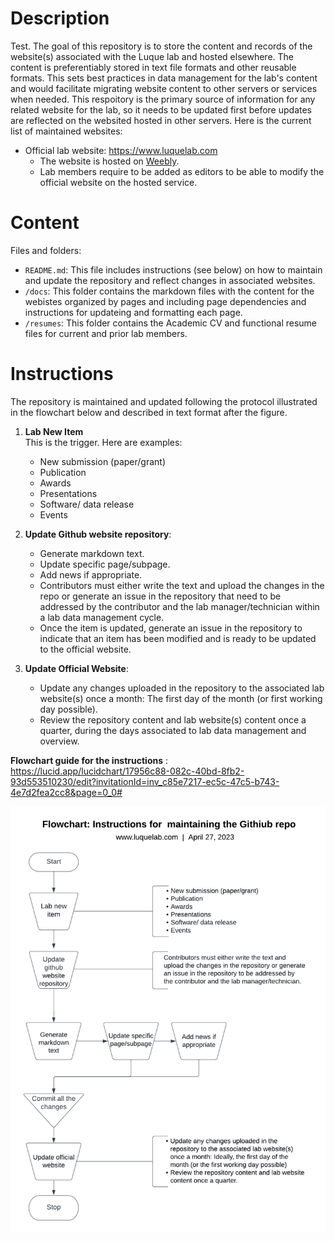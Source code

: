 # Description
Test. The goal of this repository is to store the content and records of the website(s) associated with the Luque lab and hosted elsewhere. The content is preferentiably stored in text file formats and other reusable formats. This sets best practices in data management for the lab's content and would facilitate migrating website content to other servers or services when needed. This respoitory is the primary source of information for any related website for the lab, so it needs to be updated first before updates are reflected on the websited hosted in other servers. Here is the current list of maintained websites:
+ Official lab website: <https://www.luquelab.com>
   + The website is hosted on [Weebly](https://www.weebly.com).
   + Lab members require to be added as editors to be able to modify the official website on the hosted service.

# Content
Files and folders:
+ `README.md`: This file includes instructions (see below) on how to maintain and update the repository and reflect changes in associated websites.
+ `/docs`: This folder contains the markdown files with the content for the webistes organized by pages and including page dependencies and instructions for updateing and formatting each page.
+ `/resumes`: This folder contains the Academic CV and functional resume files for current and prior lab members.


# Instructions
The repository is maintained and updated following the protocol illustrated in the flowchart below and described in text format after the figure.

1. **Lab New Item** \
   This is the trigger. Here are examples:
    + New submission (paper/grant)
    + Publication 
    + Awards 
    + Presentations 
    + Software/ data release 
    + Events 
  
2. **Update Github website repository**: 
     + Generate markdown text.
     + Update specific page/subpage. 
     + Add news if appropriate.
     + Contributors must either write the text and upload the changes in the repo or generate an issue in the repository that need to be addressed by the contributor and the lab manager/technician within a lab data management cycle.
     + Once the item is updated, generate an issue in the repository to indicate that an item has been modified and is ready to be updated to the official website.
   
3. **Update Official Website**: 
    + Update any changes uploaded in the repository to the associated lab website(s) once a month: The first day of the month (or first working day possible).
    + Review the repository content and lab website(s) content once a quarter, during the days associated to lab data management and overview.

 **Flowchart guide for the instructions** : https://lucid.app/lucidchart/17956c88-082c-40bd-8fb2-93d553510230/edit?invitationId=inv_c85e7217-ec5c-47c5-b743-4e7d2fea2cc8&page=0_0#
 
 <img src="docs/flowcharts/github_repo_flowchart.png" width="600">  






